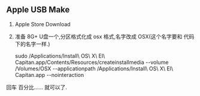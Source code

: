

## Apple USB Make

1.  Apple Store Download

2. 准备 8G+ U盘一个,分区格式化成 osx 格式,名字改成 OSX(这个名字要和 代码下的名字一样.)


	sudo /Applications/Install\ OS\ X\ El\ Capitan.app/Contents/Resources/createinstallmedia --volume /Volumes/OSX --applicationpath /Applications/Install\ OS\ X\ El\ Capitan.app --nointeraction



回车  百分比......  就可以了.








